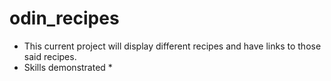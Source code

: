 # odin_recipes
* This current project will display different recipes and have links to those said recipes.
* Skills demonstrated
    * 